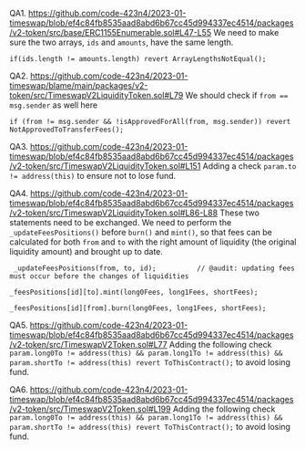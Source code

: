 QA1. https://github.com/code-423n4/2023-01-timeswap/blob/ef4c84fb8535aad8abd6b67cc45d994337ec4514/packages/v2-token/src/base/ERC1155Enumerable.sol#L47-L55
We need to make sure the two arrays, ``ids`` and ``amounts``, have the same length.
```
if(ids.length != amounts.length) revert ArrayLengthsNotEqual();

```

QA2. https://github.com/code-423n4/2023-01-timeswap/blame/main/packages/v2-token/src/TimeswapV2LiquidityToken.sol#L79
We should check if ``from == msg.sender`` as well here
```
if (from != msg.sender && !isApprovedForAll(from, msg.sender)) revert NotApprovedToTransferFees();
```

QA3. https://github.com/code-423n4/2023-01-timeswap/blob/ef4c84fb8535aad8abd6b67cc45d994337ec4514/packages/v2-token/src/TimeswapV2LiquidityToken.sol#L151
Adding a check ``param.to != address(this)`` to ensure not to lose fund.

QA4. https://github.com/code-423n4/2023-01-timeswap/blob/ef4c84fb8535aad8abd6b67cc45d994337ec4514/packages/v2-token/src/TimeswapV2LiquidityToken.sol#L86-L88
These two statements need to be exchanged. We need to perform the ``_updateFeesPositions()`` before ``burn()`` and ``mint()``, so that fees can be calculated for both ``from`` and ``to`` with the right amount of liquidity (the original liquidity amount) and brought up to date.
```
 _updateFeesPositions(from, to, id);          // @audit: updating fees must occur before the changes of liquidities

_feesPositions[id][to].mint(long0Fees, long1Fees, shortFees);

_feesPositions[id][from].burn(long0Fees, long1Fees, shortFees);

```

QA5. https://github.com/code-423n4/2023-01-timeswap/blob/ef4c84fb8535aad8abd6b67cc45d994337ec4514/packages/v2-token/src/TimeswapV2Token.sol#L77
Adding the following check ``param.long0To != address(this) && param.long1To != address(this) && param.shortTo != address(this) revert ToThisContract();`` to avoid losing fund. 

QA6. https://github.com/code-423n4/2023-01-timeswap/blob/ef4c84fb8535aad8abd6b67cc45d994337ec4514/packages/v2-token/src/TimeswapV2Token.sol#L199
Adding the following check ``param.long0To != address(this) && param.long1To != address(this) && param.shortTo != address(this) revert ToThisContract();`` to avoid losing fund. 


